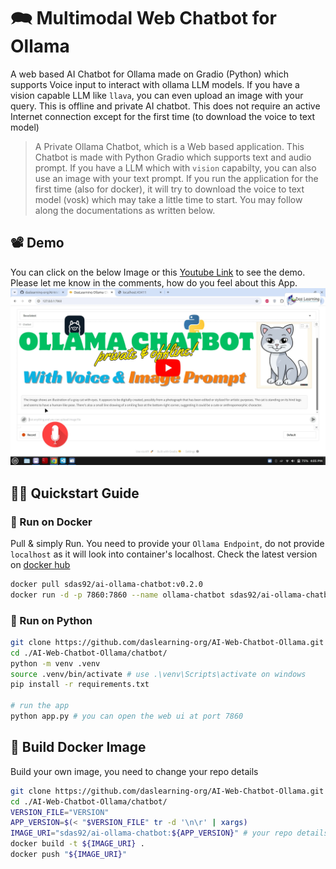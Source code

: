 # 🗪 Multimodal Web Chatbot for Ollama
A web based AI Chatbot for Ollama made on Gradio (Python) which supports Voice input to interact with ollama LLM models. If you have a vision capable LLM like `llava`, you can even upload an image with your query. This is offline and private AI chatbot. This does not require an active Internet connection except for the first time (to download the voice to text model)

> A Private Ollama Chatbot, which is a Web based application. This Chatbot is made with Python Gradio which supports text and audio prompt. If you have a LLM which with `vision` capabilty, you can also use an image with your text prompt. If you run the application for the first time (also for docker), it will try to download the voice to text model (vosk) which may take a little time to start. You may follow along the documentations as written below.

## 📽️ Demo
You can click on the below Image or this [Youtube Link](https://www.youtube.com/watch?v=KCjXPFAyalA) to see the demo. Please let me know in the comments, how do you feel about this App. <br>
[![AI-Ollama-Chatbot](./docs/images/ollamaGradio.jpg)](https://www.youtube.com/watch?v=KCjXPFAyalA)

## 🧑‍💻 Quickstart Guide

### 🐋 Run on Docker
Pull & simply Run. You need to provide your `Ollama Endpoint`, do not provide `localhost` as it will look into container's localhost. Check the latest version on [docker hub](https://hub.docker.com/r/sdas92/ai-ollama-chatbot)
```bash
docker pull sdas92/ai-ollama-chatbot:v0.2.0
docker run -d -p 7860:7860 --name ollama-chatbot sdas92/ai-ollama-chatbot:v0.2.0
```

### 🐍 Run on Python
```bash
git clone https://github.com/daslearning-org/AI-Web-Chatbot-Ollama.git
cd ./AI-Web-Chatbot-Ollama/chatbot/
python -m venv .venv
source .venv/bin/activate # use .\venv\Scripts\activate on windows
pip install -r requirements.txt

# run the app
python app.py # you can open the web ui at port 7860
```

## 🐋 Build Docker Image
Build your own image, you need to change your repo details
```bash
git clone https://github.com/daslearning-org/AI-Web-Chatbot-Ollama.git
cd ./AI-Web-Chatbot-Ollama/chatbot/
VERSION_FILE="VERSION"
APP_VERSION=$(< "$VERSION_FILE" tr -d '\n\r' | xargs)
IMAGE_URI="sdas92/ai-ollama-chatbot:${APP_VERSION}" # your repo details
docker build -t ${IMAGE_URI} .
docker push "${IMAGE_URI}"
```

